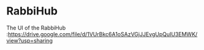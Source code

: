 # RabbiHub
The UI of the RabbiHub :https://drive.google.com/file/d/1VUrBkc6A1oSAzVGjJJEvgUpQuIU3EMWK/view?usp=sharing
